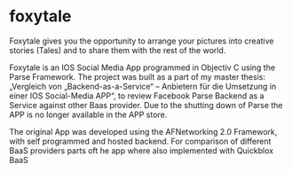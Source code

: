 # foxytale
Foxytale gives you the opportunity to arrange your pictures into creative stories (Tales) and to share them with the rest of the world.

Foxytale is an IOS Social Media App programmed in Objectiv C using the Parse Framework. 
The project was built as a part of my master thesis: „Vergleich von „Backend-as-a-Service“ – 
Anbietern für die Umsetzung in einer IOS Social-Media APP“, to review Facebook Parse Backend as a Service against other Baas provider. 
Due to the shutting down of Parse the APP is no longer available in the APP store.

The original App was developed using the AFNetworking 2.0 Framework, with self programmed and hosted backend. For comparison of different BaaS providers parts oft he app where also implemented with Quickblox BaaS
